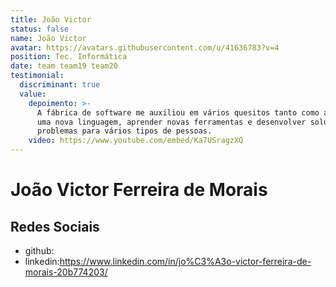 ```yaml
---
title: João Victor
status: false
name: João Victor
avatar: https://avatars.githubusercontent.com/u/41636783?v=4
position: Tec. Informática
date: team team19 team20
testimonial:
  discriminant: true
  value:
    depoimento: >-
      A fábrica de software me auxiliou em vários quesitos tanto como aprender
      uma nova linguagem, aprender novas ferramentas e desenvolver soluções de
      problemas para vários tipos de pessoas.
    video: https://www.youtube.com/embed/Ka7USragzXQ
---
```

# João Victor Ferreira de Morais

## Redes Sociais

- github:
- linkedin:https://www.linkedin.com/in/jo%C3%A3o-victor-ferreira-de-morais-20b774203/
